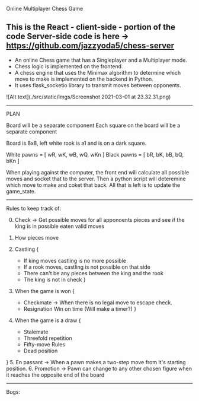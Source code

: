 Online Multiplayer Chess Game

This is the React - client-side - portion of the code
Server-side code is here -> https://github.com/jazzyoda5/chess-server
---

 - An online Chess game that has a Singleplayer and a Multiplayer mode.
 - Chess logic is implemented on the frontend.
 - A chess engine that uses the Minimax algorithm to determine which move to make is 
 implemented on the backend in Python.
 - It uses flask_socketio library to transmit moves between opponents.

![Alt text](./src/static/imgs/Screenshot 2021-03-01 at 23.32.31.png)

---
PLAN

Board will be a separate component
Each square on the board will be a separate component

Board is 8x8, left white rook is a1 and is on a
dark square.

White pawns = [
    wR, wK, wB, wQ, wKn
]
Black pawns = [
    bR, bK, bB, bQ, bKn
]

When playing against the computer, the front end will
calculate all possible moves and socket that to the server.
Then a python script will deteremine which move to make and coket that back.
All that is left is to update the game_state.


---

Rules to keep track of:

0. Check
->
Get possible moves for all apponoents pieces
and see if the king is in possible eaten valid moves

1. How pieces move
2. Castling {
    - If king moves castling is no more possible
    - If a rook moves, castling is not possible on that side
    - There can't be any pieces between the king and the rook
    - The king is not in check
}
3. When the game is won {
    - Checkmate -> When there is no legal move
    to escape check.
    - Resignation
    Win on time (Will make a timer?)
}
4. When the game is a draw {
    - Stalemate
    - Threefold repetition
    - Fifty-move Rules
    - Dead position

}
5. En passant -> When a pawn makes a two-step move
from it's starting position.
6. Promotion -> Pawn can change to any other chosen figure
when it reaches the opposite end of the board 

---

Bugs:
